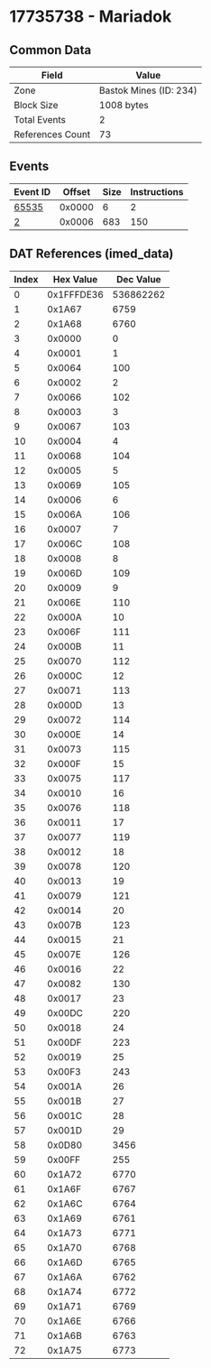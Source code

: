 # 17735738 - Mariadok

## Common Data

| Field            | Value                  |
|------------------|------------------------|
| Zone             | Bastok Mines (ID: 234) |
| Block Size       | 1008 bytes             |
| Total Events     | 2                      |
| References Count | 73                     |

## Events

| Event ID            | Offset   |   Size |   Instructions |
|---------------------|----------|--------|----------------|
| [65535](./65535.md) | 0x0000   |      6 |              2 |
| [2](./2.md)         | 0x0006   |    683 |            150 |

## DAT References (imed_data)

|   Index | Hex Value   |   Dec Value |
|---------|-------------|-------------|
|       0 | 0x1FFFDE36  |   536862262 |
|       1 | 0x1A67      |        6759 |
|       2 | 0x1A68      |        6760 |
|       3 | 0x0000      |           0 |
|       4 | 0x0001      |           1 |
|       5 | 0x0064      |         100 |
|       6 | 0x0002      |           2 |
|       7 | 0x0066      |         102 |
|       8 | 0x0003      |           3 |
|       9 | 0x0067      |         103 |
|      10 | 0x0004      |           4 |
|      11 | 0x0068      |         104 |
|      12 | 0x0005      |           5 |
|      13 | 0x0069      |         105 |
|      14 | 0x0006      |           6 |
|      15 | 0x006A      |         106 |
|      16 | 0x0007      |           7 |
|      17 | 0x006C      |         108 |
|      18 | 0x0008      |           8 |
|      19 | 0x006D      |         109 |
|      20 | 0x0009      |           9 |
|      21 | 0x006E      |         110 |
|      22 | 0x000A      |          10 |
|      23 | 0x006F      |         111 |
|      24 | 0x000B      |          11 |
|      25 | 0x0070      |         112 |
|      26 | 0x000C      |          12 |
|      27 | 0x0071      |         113 |
|      28 | 0x000D      |          13 |
|      29 | 0x0072      |         114 |
|      30 | 0x000E      |          14 |
|      31 | 0x0073      |         115 |
|      32 | 0x000F      |          15 |
|      33 | 0x0075      |         117 |
|      34 | 0x0010      |          16 |
|      35 | 0x0076      |         118 |
|      36 | 0x0011      |          17 |
|      37 | 0x0077      |         119 |
|      38 | 0x0012      |          18 |
|      39 | 0x0078      |         120 |
|      40 | 0x0013      |          19 |
|      41 | 0x0079      |         121 |
|      42 | 0x0014      |          20 |
|      43 | 0x007B      |         123 |
|      44 | 0x0015      |          21 |
|      45 | 0x007E      |         126 |
|      46 | 0x0016      |          22 |
|      47 | 0x0082      |         130 |
|      48 | 0x0017      |          23 |
|      49 | 0x00DC      |         220 |
|      50 | 0x0018      |          24 |
|      51 | 0x00DF      |         223 |
|      52 | 0x0019      |          25 |
|      53 | 0x00F3      |         243 |
|      54 | 0x001A      |          26 |
|      55 | 0x001B      |          27 |
|      56 | 0x001C      |          28 |
|      57 | 0x001D      |          29 |
|      58 | 0x0D80      |        3456 |
|      59 | 0x00FF      |         255 |
|      60 | 0x1A72      |        6770 |
|      61 | 0x1A6F      |        6767 |
|      62 | 0x1A6C      |        6764 |
|      63 | 0x1A69      |        6761 |
|      64 | 0x1A73      |        6771 |
|      65 | 0x1A70      |        6768 |
|      66 | 0x1A6D      |        6765 |
|      67 | 0x1A6A      |        6762 |
|      68 | 0x1A74      |        6772 |
|      69 | 0x1A71      |        6769 |
|      70 | 0x1A6E      |        6766 |
|      71 | 0x1A6B      |        6763 |
|      72 | 0x1A75      |        6773 |
